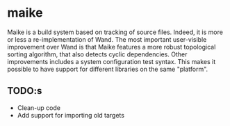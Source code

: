 # maike

Maike is a build system based on tracking of source files. Indeed, it is more or less a re-implementation of Wand. The most important user-visible improvement over Wand is that Maike features a more robust topological sorting algorithm, that also detects cyclic dependencies. Other improvements includes a system configuration test syntax. This makes it possible to have support for different libraries on the same "platform".

## TODO:s

 * Clean-up code
 * Add support for importing old targets
